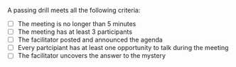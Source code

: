 A passing drill meets all the following criteria:

- [ ] The meeting is no longer than 5 minutes 
- [ ] The meeting has at least 3 participants 
- [ ] The facilitator posted and announced the agenda 
- [ ] Every partcipiant has at least one opportunity to talk during the meeting
- [ ] The facilitator uncovers the answer to the mystery 